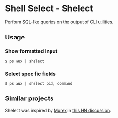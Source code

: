
# Shell Select - Shelect

Perform SQL-like queries on the output of CLI utilities.

## Usage

### Show formatted input

```
$ ps aux | shelect
```

### Select specific fields

```
$ ps aux | shelect pid, command
```


## Similar projects

Shelect was inspired by [Murex](https://github.com/lmorg/murex/) in [this HN discussion](https://news.ycombinator.com/item?id=30610532).

